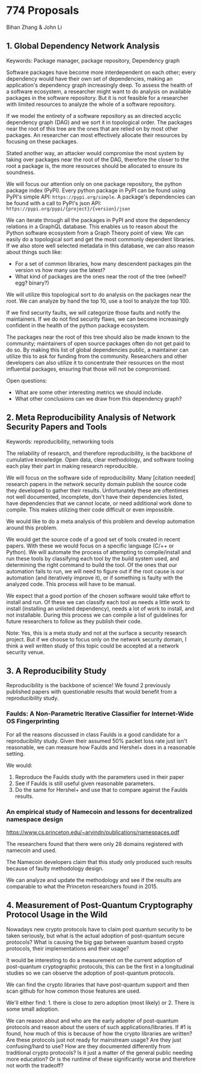 # 774 Proposals
Bihan Zhang & John Li

## 1. Global Dependency Network Analysis

Keywords: Package manager, package repository, Dependency graph

Software packages have become more interdependent on each other; every dependency would have their own set of dependencies, making an application's dependency graph increasingly deep.
To assess the health of a software ecosystem, a researcher might want to do analysis on available packages in the software repository.
But it is not feasible for a researcher with limited resources to analyze the whole of a software repository. 

If we model the entirety of a software repository as an directed acyclic dependency graph (DAG) and we sort it in topological order. The packages near the root of this
tree are the ones that are relied on by most other packages.
An researcher can most effectively allocate their resources by focusing on these packages. 

Stated another way, an attacker would compromise the most system by taking over packages near the root of the DAG, therefore the closer to the root a package is, 
the more resources should be allocated to ensure its soundness.

We will focus our attention only on one package repository, the python package index (PyPI). Every python package in PyPI can be found using PyPI's simple API: `https://pypi.org/simple`.
A package's dependencies can be found with a call to PyPI's json API: `https://pypi.org/pypi/{project}/{version}/json`

We can iterate through all the packages in PyPI and store the dependency relations in a GraphQL database. This enables us to reason about the Python software ecosystem from a Graph Theory point of view. We can easily do a topological sort and get the most commonly dependent libraries. If we also store well selected metadata in this database, we can also reason about things such like: 

- For a set of common libraries, how many descendent packages pin the version vs how many use the latest? 
- What kind of packages are the ones near the root of the tree (wheel? egg? binary?)

 
We will utilize this topological sort to do analysis on the packages near the root. We can analyze by hand the top 10, use a tool to analyze the top 100. 

If we find security faults, we will categorize those faults and notify the maintainers.
If we do not find security flaws, we can become increasingly confident in the health of the python package ecosystem.

The packages near the root of this tree should also be made known to the community; maintainers of open source packages often do not get paid to do so. By making this list of global dependencies public, a maintainer can utilize this to ask for funding from the community. 
Researchers and other developers can also utilize it to concentrate their resources on the most influential packages, ensuring that those will not be compromised.

Open questions:

- What are some other interesting metrics we should include. 
- What other conclusions can we draw from this dependency graph?


## 2. Meta Reproducibility Analysis of Network Security Papers and Tools

Keywords: reproducibility, networking tools


The reliability of research, and therefore reproducibility, is the backbone of cumulative knowledge.
Open data, clear methodology, and software tooling each play their part in making research reproducible.

We will focus on the software side of reproducibility. Many [citation needed] research papers in the network security domain
publish the source code they developed to gather their results. Unfortunately these are oftentimes not well documented, incomplete,
don't have their dependencies listed, have dependencies that we cannot locate, or need additional work done to compile. 
This makes utilizing their code difficult or even impossible.

We would like to do a meta analysis of this problem and develop automation around this problem.

We would get the source code of a good set of tools created in recent papers. With these we would focus on a specific language (C/++ or Python).
We will automate the process of attempting to compile/install and run these tools by classifying each tool by the build system used, and determining the right command to build the tool. Of the ones that our automation fails to run, we will need to figure out if the root cause is our automation (and iteratively improve it), or if something is faulty with the analyzed code. This process will have to be manual.

We expect that a good portion of the chosen software would take effort to install and run. Of these we can classify each tool as needs a little work to install (installing an unlisted dependency), needs a lot of work to install, and not installable. During this process we can compile a list of guidelines for future researchers to follow as they publish their code.

Note: Yes, this is a meta study and not at the surface a security research project. But if we choose to focus only on the network security domain, I think a well written study of this topic could be accepted at a network security venue. 


## 3. A Reproducibility Study

Reproducibility is the backbone of science! We found 2 previously published papers with questionable results that would benefit from a reproducibility study. 

### Faulds: A Non-Parametric Iterative Classifier for Internet-Wide OS Fingerprinting

For all the reasons discussed in class Faulds is a good candidate for a reproducibility study. 
Given their assumed 50% packet loss rate just isn't reasonable, we can measure how Faulds and Hershel+ does in a reasonable setting.

We would:

1. Reproduce the Faulds study with the parameters used in their paper
2. See if Faulds is still useful given reasonable parameters.
3. Do the same for Hershel+ and use that to compare against the Faulds results. 


### An empirical study of Namecoin and lessons for decentralized namespace design

https://www.cs.princeton.edu/~arvindn/publications/namespaces.pdf

The researchers found that there were only 28 domains registered with namecoin and used. 

The Namecoin developers claim that this study only produced such results because of faulty methodology design.

We can analyze and update the methodology and see if the results are comparable to what the Princeton researchers found in 2015. 


## 4. Measurement of Post-Quantum Cryptography Protocol Usage in the Wild

Nowadays new crypto protocols have to claim post quantum security to be taken seriously, but what is the actual adoption of post-quantum secure protocols?
 What is causing the big gap between quantum based crypto protocols, their implementations and their usage? 
 
It would be interesting to do a measurement on the current adoption of post-quantum cryptographic protocols, this can be the first in a longitudinal studies so we can observe the adoption of post-quantum protocols.

We can find the crypto libraries that have post-quantum support and then scan github for how common those features are used. 

We'll either find: 1. there is close to zero adoption (most likely) or 2. There is some small adoption. 

We can reason about and who are the early adopter of post-quantum protocols and reason about the users of such applications/libraries.
If #1 is found, how much of this is because of how the crypto libraries are written? Are these protocols just not ready for mainstream usage? Are they just confusing/hard to use? How are they documented differently from traditional crypto protocols? Is it just a matter of the general public needing more education? Or is the runtime of these significantly worse and therefore not worth the tradeoff?


